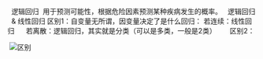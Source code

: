  
逻辑回归 
用于预测可能性，根据危险因素预测某种疾病发生的概率。
 
逻辑回归   &  线性回归
区别1：自变量无所谓，因变量决定了是什么回归：
      若连续：线性回归
      若离散：逻辑回归，其实就是分类（可以是多类，一般是2类）
      
区别2：
  
  ![区别](http://img.blog.csdn.net/20140302234224515?watermark/2/text/aHR0cDovL2Jsb2cuY3Nkbi5uZXQvem91eHkwOQ==/font/5a6L5L2T/fontsize/400/fill/I0JBQkFCMA==/dissolve/70/gravity/SouthEast)
